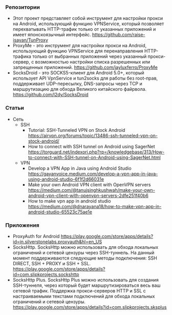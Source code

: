 ### Репозитории

- Этот проект представляет собой инструмент для настройки прокси на Android, использующий функцию VPNService, который позволяет перехватывать HTTP-трафик только от указанных приложений и имеет японскоязычный интерфейс. https://github.com/raise-isayan/TunProxy
- ProxyMe - это инструмент для настройки прокси на Android, использующий функцию VPNService для перенаправления HTTP-трафика только от выбранных приложений через указанный прокси-сервер, с возможностью настройки списка разрешенных или запрещенных приложений. https://github.com/jayluxferro/ProxyMe
- SocksDroid - это SOCKS5-клиент для Android 5.0+, который использует API VpnService и tun2socks для работы без root-прав, поддерживает UDP-пересылку, DNS-запросы через TCP и маршрутизацию для обхода Великого китайского файрвола. https://github.com/l2dy/SocksDroid

### Статьи

- Сеть
    - SSH
        - Tutorial: SSH-Tunneled VPN on Stock Android https://airvpn.org/forums/topic/13486-ssh-tunneled-vpn-on-stock-android/
        - How to connect with SSH tunnel on Android using SagerNet https://torguard.net/indexori.php?rp=/knowledgebase/313/How-to-connect-with-SSH-tunnel-on-Android-using-SagerNet.html
    - VPN    
        - Develop a VPN App in Java using Android Studio https://gayanvoice.medium.com/develop-a-vpn-app-in-java-using-android-studio-6f1f2d66031e
        - Make your own Android VPN client with OpenVPN servers https://medium.com/@tanujsinghkushwah/make-your-own-android-vpn-client-with-openvpn-servers-2dfe251f40b6
        - How to make vpn app in android studio https://medium.com/@dnarayana18/how-to-make-vpn-app-in-android-studio-65523c75ae1e

### Приложения

- ProxyAuth for Android https://play.google.com/store/apps/details?id=in.silverstonelabs.proxyauth&hl=en_US
- SocksHttp. SocksHttp можно использовать для обхода локальных ограничений и сетевой цензуры через SSH-туннель. На данный момент поддерживаются следующие методы подключения: SSH DIRECT, SSH + PROXY и SSH + SSL. https://play.google.com/store/apps/details?id=com.slipkprojects.sockshttp
- SocksHttp Plus. SocksHttp Plus можно использовать для создания SSH-туннеля, через который будет маршрутизироваться весь ваш сетевой трафик. Поддержка прокси-серверов HTTP и SSL с настраиваемыми текстами подключений для обхода локальных ограничений и сетевой цензуры. https://play.google.com/store/apps/details?id=com.slipkprojects.sksplus